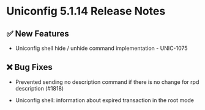# Uniconfig 5.1.14 Release Notes 
 
## :white_check_mark: New Features 
 
 - Uniconfig shell hide / unhide command implementation - UNIC-1075

## :x: Bug Fixes 
 
 - Prevented sending no description command if there is no change for rpd description (#1818)

 - Uniconfig shell: information about expired transaction in the root mode

